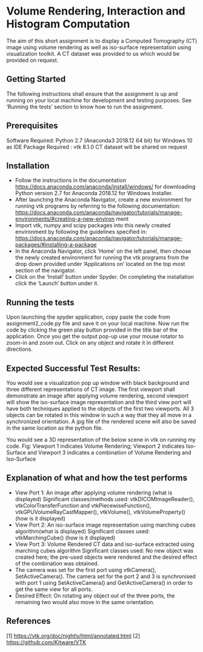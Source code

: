 # Volume Rendering, Interaction and Histogram Computation


The aim of this short assignment is to display a Computed Tomography (CT) image using volume rendering as well as iso-surface representation using visualization toolkit. A CT dataset was provided to us which would be provided on request.


## Getting Started


The following instructions shall ensure that the assignment is up and running on your local machine for
development and testing purposes. See ‘Running the tests’ section to know how to run the assignment.


## Prerequisites


Software Required: Python 2.7 (Anaconda3 2018.12 64 bit) for Windows 10 as IDE
Package Required : vtk 8.1.0
CT dataset will be shared on request

## Installation


* Follow the instructions in the documentation https://docs.anaconda.com/anaconda/install/windows/
for downloading Python version 2.7 for Anaconda 2018.12 for Windows Installer.
* After launching the Anaconda Navigator, create a new environment for running vtk programs
by referring to the following documentation:
https://docs.anaconda.com/anaconda/navigator/tutorials/manage-environments/#creating-a-new-environ
ment
* Import vtk, numpy and scipy packages into this newly created environment by following the
guidelines specified in:
https://docs.anaconda.com/anaconda/navigator/tutorials/manage-packages/#installing-a-package
* In the Anaconda Navigator, click ‘Home’ on the left panel, then choose the newly created
environment for running the vtk programs from the drop down provided under ‘Applications on’ located
on the top most section of the navigator.
* Click on the ‘Install’ button under Spyder. On completing the installation click the ‘Launch’ button
under it.


## Running the tests


Upon launching the spyder application, copy paste the code from assignment2_code.py file and save it
on your local machine. Now run the code by clicking the green play button provided in the title bar of the
application. Once you get the output pop-up use your mouse rotator to zoom-in and zoom out. Click on
any object and rotate it in different directions.


## Expected Successful Test Results: 

You would see a visualization pop up window with black background and three different representations of CT image. 
The first viewport shall demonstrate an image after applying volume rendering, second viewport will show the iso-surface image representation and the third view port will have both techniques applied to the objects of the first two viewports. All 3
objects can be rotated in this window in such a way that they all move in a synchronized orientation. A
jpg file of the rendered scene will also be saved in the same location as the python file.

You would see a 3D representation of the below scene in vtk on running my code.
Fig: Viewport 1 indicates Volume Rendering; Viewport 2 indicates Iso-Surface and Viewport 3
indicates a combination of Volume Rendering and Iso-Surface


## Explanation of what and how the test performs


* View Port 1: An image after applying volume rendering (what is displayed)
Significant classes/methods used: vtkDICOMImageReader(), vtkColorTransferFunction and
vtkPiecewiseFunction(), vtkGPUVolumeRayCastMapper(), vtkVolume(), vtkVolumeProperty()
(how is it displayed)
* View Port 2: An iso-surface image representation using marching cubes algorithm(what is displayed)
Significant classes used: vtkMarchingCube() (how is it displayed)
* View Port 3: Volume Rendered CT data and iso-surface extracted using marching cubes algorithm
Significant classes used: No new object was created here; the pre-used objects were rendered and the
desired effect of the combination was obtained.
* The camera was set for the first port using vtkCamera(), SetActiveCamera(). The camera set for the
port 2 and 3 is synchronised with port 1 using SetActiveCamera() and GetActiveCamera() in order to get
the same view for all ports.
* Desired Effect: On rotating any object out of the three ports, the remaining two would also move in
the same orientation.


## References


[1] https://vtk.org/doc/nightly/html/annotated.html
[2] https://github.com/Kitware/VTK
